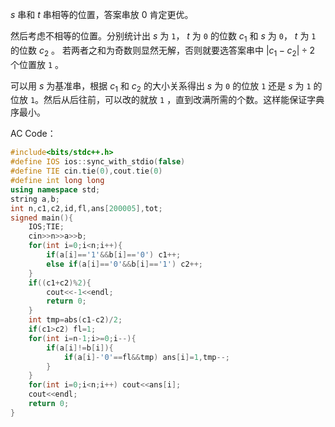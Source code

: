 $s$ 串和 $t$ 串相等的位置，答案串放 $0$ 肯定更优。

然后考虑不相等的位置。分别统计出 $s$ 为 `1`， $t$ 为 `0` 的位数 $c_1$ 和 $s$ 为 `0`， $t$ 为 `1` 的位数 $c_2$ 。 若两者之和为奇数则显然无解，否则就要选答案串中 $|c_1-c_2|\div 2$ 个位置放 `1` 。

可以用 $s$ 为基准串，根据 $c_1$ 和 $c_2$ 的大小关系得出 $s$ 为 `0` 的位放 `1` 还是 $s$ 为 `1` 的位放 `1`。然后从后往前，可以改的就放 `1` ，直到改满所需的个数。这样能保证字典序最小。

AC Code：

```c++
#include<bits/stdc++.h>
#define IOS ios::sync_with_stdio(false)
#define TIE cin.tie(0),cout.tie(0) 
#define int long long
using namespace std;
string a,b;
int n,c1,c2,id,fl,ans[200005],tot;
signed main(){
	IOS;TIE;
	cin>>n>>a>>b;
	for(int i=0;i<n;i++){
		if(a[i]=='1'&&b[i]=='0') c1++;
		else if(a[i]=='0'&&b[i]=='1') c2++;
	}
	if((c1+c2)%2){
		cout<<-1<<endl;
		return 0;
	}
	int tmp=abs(c1-c2)/2;
	if(c1>c2) fl=1;
	for(int i=n-1;i>=0;i--){
		if(a[i]!=b[i]){
			if(a[i]-'0'==fl&&tmp) ans[i]=1,tmp--;
		}
	}
	for(int i=0;i<n;i++) cout<<ans[i];
	cout<<endl;
	return 0;
} 
```